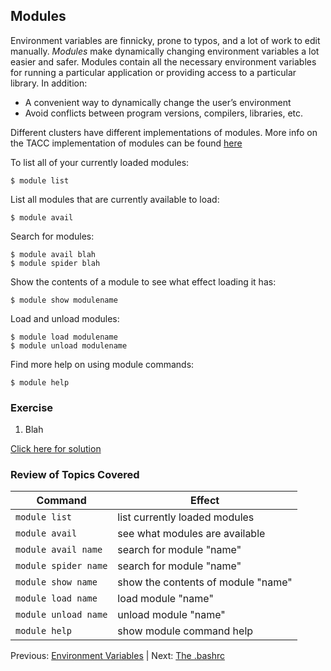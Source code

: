 ## Modules

Environment variables are finnicky, prone to typos, and a lot of work to edit manually. *Modules* make dynamically changing environment variables a lot easier and safer. Modules contain all the necessary environment variables for running a particular application or providing access to a particular library. In addition:

* A convenient way to dynamically change the user’s environment
* Avoid conflicts between program versions, compilers, libraries, etc.

Different clusters have different implementations of modules. More info on the TACC implementation of modules can be found [here](https://www.tacc.utexas.edu/research-development/tacc-projects/lmod)








To list all of your currently loaded modules:
```
$ module list
```

List all modules that are currently available to load:
```
$ module avail
```

Search for modules:
```
$ module avail blah
$ module spider blah
```

Show the contents of a module to see what effect loading it has:
```
$ module show modulename
```

Load and unload modules:
```
$ module load modulename
$ module unload modulename
```

Find more help on using module commands:
```
$ module help
```


### Exercise

1. Blah

[Click here for solution](intro_to_hpc_03_solution.md)

### Review of Topics Covered

| Command               | Effect     |
|-----------------------|------------|
| `module list`         | list currently loaded modules |
| `module avail`        | see what modules are available |
| `module avail name`   | search for module "name" |
| `module spider name`  | search for module "name" |
| `module show name`    | show the contents of module "name" |
| `module load name`    | load module "name" |
| `module unload name`  | unload module "name" |
| `module help`         | show module command help |


Previous: [Environment Variables](intro_to_hpc_02.md) | Next: [The .bashrc](intro_to_hpc_04.md)


